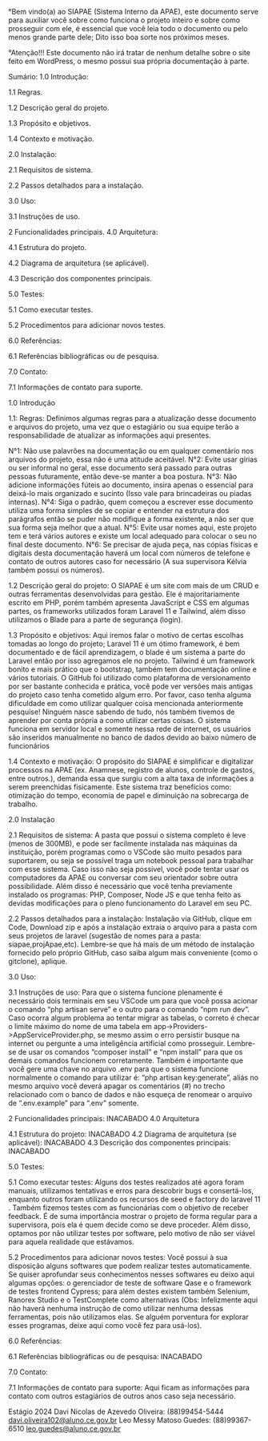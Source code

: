 °Bem vindo(a) ao SIAPAE (Sistema Interno da APAE), este documento serve para auxiliar você sobre como funciona o projeto inteiro e sobre como prosseguir com ele, é essencial que você leia todo o documento ou pelo menos grande parte dele; Dito isso boa sorte nos próximos meses.

°Atenção!!! Este documento não irá tratar de nenhum detalhe sobre o site feito em WordPress, o mesmo possui sua própria documentação à parte.

Sumário: 1.0 Introdução:

1.1 Regras.

1.2 Descrição geral do projeto.

1.3 Propósito e objetivos.

1.4 Contexto e motivação.

2.0 Instalação:

2.1 Requisitos de sistema.

2.2 Passos detalhados para a instalação.

3.0 Uso:

3.1 Instruções de uso.

2 Funcionalidades principais.
4.0 Arquitetura:

4.1 Estrutura do projeto.

4.2 Diagrama de arquitetura (se aplicável).

4.3 Descrição dos componentes principais.

5.0 Testes:

5.1 Como executar testes.

5.2 Procedimentos para adicionar novos testes.

6.0 Referências:

6.1 Referências bibliográficas ou de pesquisa.

7.0 Contato:

7.1 Informações de contato para suporte.

1.0 Introdução

1.1: Regras: Definimos algumas regras para a atualização desse documento e arquivos do projeto, uma vez que o estagiário ou sua equipe terão a responsabilidade de atualizar as informações aqui presentes.

N°1: Não use palavrões na documentação ou em qualquer comentário nos arquivos do projeto, essa não é uma atitude aceitável. N°2: Evite usar gírias ou ser informal no geral, esse documento será passado para outras pessoas futuramente, então deve-se manter a boa postura. N°3: Não adicione informações fúteis ao documento, insira apenas o essencial para deixá-lo mais organizado e sucinto (Isso vale para brincadeiras ou piadas internas). N°4: Siga o padrão, quem começou a escrever esse documento utiliza uma forma simples de se copiar e entender na estrutura dos parágrafos então se puder não modifique a forma existente, a não ser que sua forma seja melhor que a atual. N°5: Evite usar nomes aqui, este projeto tem e terá vários autores e existe um local adequado para colocar o seu no final deste documento. N°6: Se precisar de ajuda peça, nas cópias físicas e digitais desta documentação haverá um local com números de telefone e contato de outros autores caso for necessário (A sua supervisora Kélvia também possui os números).

1.2 Descrição geral do projeto: O SIAPAE é um site com mais de um CRUD e outras ferramentas desenvolvidas para gestão. Ele é majoritariamente escrito em PHP, porém também apresenta JavaScript e CSS em algumas partes, os frameworks utilizados foram Laravel 11 e Tailwind, além disso utilizamos o Blade para a parte de segurança (login).

1.3 Propósito e objetivos: Aqui iremos falar o motivo de certas escolhas tomadas ao longo do projeto; Laravel 11 é um ótimo framework, é bem documentado e de fácil aprendizagem, o blade é um sistema a parte do Laravel então por isso agregamos ele no projeto. Tailwind é um framework bonito e mais prático que o bootstrap, também tem documentação online e vários tutoriais. O GitHub foi utilizado como plataforma de versionamento por ser bastante conhecida e prática, você pode ver versões mais antigas do projeto caso tenha cometido algum erro. Por favor, caso tenha alguma dificuldade em como utilizar qualquer coisa mencionada anteriormente pesquise! Ninguém nasce sabendo de tudo, nós também tivemos de aprender por conta própria a como utilizar certas coisas. O sistema funciona em servidor local e somente nessa rede de internet, os usuários são inseridos manualmente no banco de dados devido ao baixo número de funcionários

1.4 Contexto e motivação: O propósito do SIAPAE é simplificar e digitalizar processos na APAE (ex. Anamnese, registro de alunos, controle de gastos, entre outros.), demanda essa que surgiu com a alta taxa de informações a serem preenchidas fisicamente. Este sistema traz benefícios como: otimização do tempo, economia de papel e diminuição na sobrecarga de trabalho.

2.0 Instalação

2.1 Requisitos de sistema: A pasta que possui o sistema completo é leve (menos de 300MB), e pode ser facilmente instalada nas máquinas da instituição, porém programas como o VSCode são muito pesados para suportarem, ou seja se possível traga um notebook pessoal para trabalhar com esse sistema. Caso isso não seja possível, você pode tentar usar os computadores da APAE ou conversar com seu orientador sobre outra possibilidade. Além disso é necessário que você tenha previamente instalado os programas: PHP, Composer, Node JS e que tenha feito as devidas modificações para o pleno funcionamento do Laravel em seu PC.

2.2 Passos detalhados para a instalação: Instalação via GitHub, clique em Code, Download zip e após a instalação extraia o arquivo para a pasta com seus projetos de laravel (sugestão de nomes para a pasta: siapae,projApae,etc). Lembre-se que há mais de um método de instalação fornecido pelo próprio GitHub, caso saiba algum mais conveniente (como o gitclone), aplique.

3.0 Uso:

3.1 Instruções de uso: Para que o sistema funcione plenamente é necessário dois terminais em seu VSCode um para que você possa acionar o comando “php artisan serve” e o outro para o comando “npm run dev”. Caso ocorra algum problema ao tentar migrar as tabelas, o correto é checar o limite máximo do nome de uma tabela em app->Providers->AppServiceProvider.php, se mesmo assim o erro persistir busque na internet ou pergunte a uma inteligência artificial como prosseguir. Lembre-se de usar os comandos “composer install” e “npm install” para que os demais comandos funcionem corretamente. Também é importante que você gere uma chave no arquivo .env para que o sistema funcione normalmente o comando para utilizar é: “php artisan key:generate”, aliás no mesmo arquivo você deverá apagar os comentários (#) no trecho relacionado com o banco de dados e não esqueça de renomear o arquivo de “.env.example” para “.env” somente.

2 Funcionalidades principais: INACABADO
4.0 Arquitetura

4.1 Estrutura do projeto: INACABADO 4.2 Diagrama de arquitetura (se aplicável): INACABADO 4.3 Descrição dos componentes principais: INACABADO

5.0 Testes:

5.1 Como executar testes: Alguns dos testes realizados até agora foram manuais, utilizamos tentativas e erros para descobrir bugs e consertá-los, enquanto outros foram utilizando os recursos de seed e factory do laravel 11 . Também fizemos testes com as funcionárias com o objetivo de receber feedback. É de suma importância mostrar o projeto de forma regular para a supervisora, pois ela é quem decide como se deve proceder. Além disso, optamos por não utilizar testes por software, pelo motivo de não ser viável para aquela realidade que estávamos.

5.2 Procedimentos para adicionar novos testes: Você possui à sua disposição alguns softwares que podem realizar testes automaticamente. Se quiser aprofundar seus conhecimentos nesses softwares eu deixo aqui algumas opções: o gerenciador de teste de software Qase e o framework de testes frontend Cypress; para além destes existem também Selenium, Ranorex Studio e o TestComplete como alternativas (Obs: Infelizmente aqui não haverá nenhuma instrução de como utilizar nenhuma dessas ferramentas, pois não utilizamos elas. Se alguém porventura for explorar esses programas, deixe aqui como você fez para usá-los).

6.0 Referências:

6.1 Referências bibliográficas ou de pesquisa: INACABADO

7.0 Contato:

7.1 Informações de contato para suporte: Aqui ficam as informações para contato com outros estagiários de outros anos caso seja necessário.

Estágio 2024 Davi Nicolas de Azevedo Oliveira: (88)99454-5444 davi.oliveira102@aluno.ce.gov.br Leo Messy Matoso Guedes: (88)99367-6510 leo.guedes@aluno.ce.gov.br